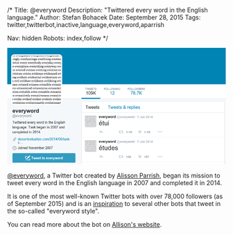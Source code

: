 /*
Title: @everyword
Description: "Twittered every word in the English language."
Author: Stefan Bohacek
Date: September 28, 2015
Tags: twitter,twitterbot,inactive,language,everyword,aparrish

Nav: hidden
Robots: index,follow
*/

[![](/content/bots/twitterbots/images/everyword.png)](https://twitter.com/everyword)

[@everyword](https://twitter.com/everyword), a Twitter bot created by [Alisson Parrish](https://twitter.com/aparrish), began its mission to tweet every word in the English language in 2007 and completed it in 2014.

It is one of the most well-known Twitter bots with over 78,000 followers (as of September 2015) and is an [inspiration](https://twitter.com/everyword/following) to several other bots that tweet in the so-called "everyword style".

You can read more about the bot on [Allison's website](http://www.decontextualize.com/2014/06/task-complete/).
